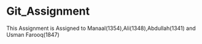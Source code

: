 # Git_Assignment
 This Assignment is Assigned to Manaal(1354),Ali(1348),Abdullah(1341) and Usman Farooq(1847)
